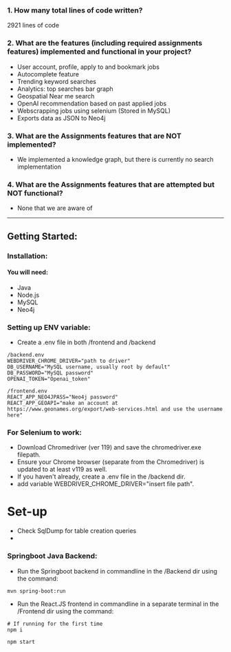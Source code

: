 ### 1. How many total lines of code written?
  2921 lines of code
### 2. What are the features  (including required assignments features) implemented and functional in your project?
  - User account, profile, apply to and bookmark jobs
  - Autocomplete feature
  - Trending keyword searches
  - Analytics: top searches bar graph
  - Geospatial Near me search
  - OpenAI recommendation based on past applied jobs
  - Webscrapping jobs using selenium (Stored in MySQL)
  - Exports data as JSON to Neo4j
    
### 3. What are the Assignments features that are NOT implemented?
  - We implemented a knowledge graph, but there is currently no search implementation
### 4. What are the Assignments features that are attempted but NOT functional?
  - None that we are aware of
---
## Getting Started:
### Installation:
#### You will need:
- Java
- Node.js
- MySQL
- Neo4j

### Setting up ENV variable:
- Create a .env file in both /frontend and /backend
```
/backend.env
WEBDRIVER_CHROME_DRIVER="path to driver"
DB_USERNAME="MySQL username, usually root by default"
DB_PASSWORD="MySQL password"
OPENAI_TOKEN="Openai_token"
```

```
/frontend.env
REACT_APP_NEO4JPASS="Neo4j password"
REACT_APP_GEOAPI="make an account at https://www.geonames.org/export/web-services.html and use the username here"
```
### For Selenium to work:
- Download Chromedriver (ver 119) and save the chromedriver.exe filepath.
- Ensure your Chrome browser (separate from the Chromedriver) is updated to at least v119 as well.
- If you haven't already, create a .env file in the /backend dir.
- add variable WEBDRIVER_CHROME_DRIVER="insert file path".

# Set-up
- Check SqlDump for table creation queries
- 
### Springboot Java Backend:
- Run the Springboot backend in commandline in the /Backend dir using the command:
```
mvn spring-boot:run
```
- Run the React.JS frontend in commandline in a separate terminal in the /Frontend dir using the command:
```
# If running for the first time
npm i
```
```
npm start
```
